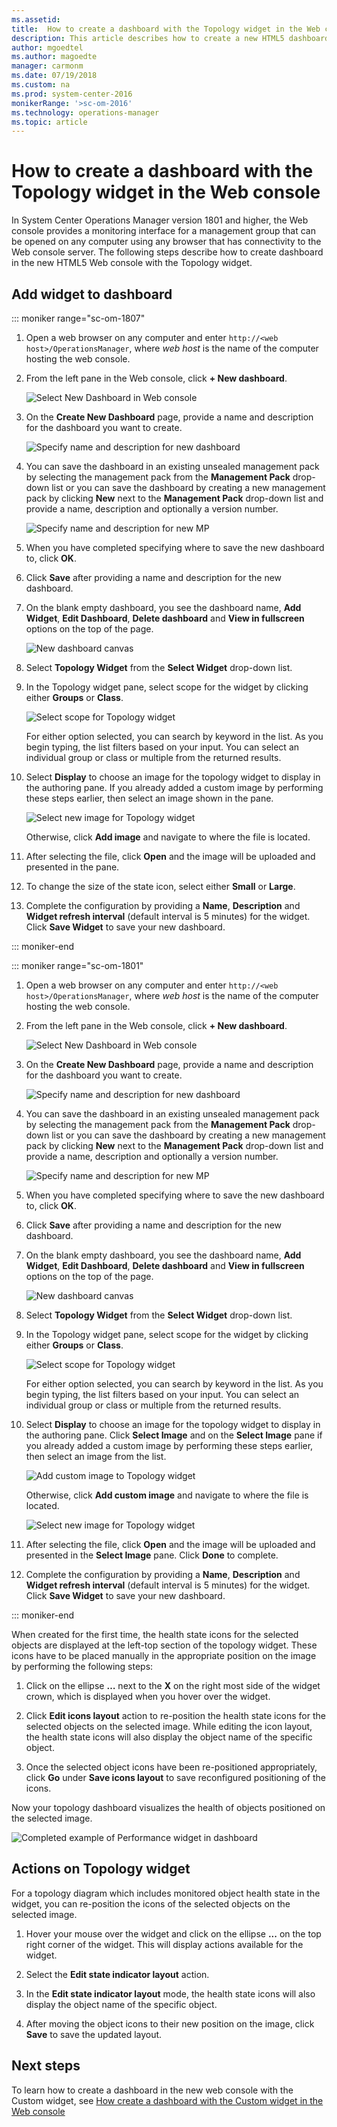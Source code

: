 ```yaml
---
ms.assetid: 
title:  How to create a dashboard with the Topology widget in the Web console
description: This article describes how to create a new HTML5 dashboards in System Center Operations Manager with the Topology widget.  
author: mgoedtel
ms.author: magoedte
manager: carmonm
ms.date: 07/19/2018
ms.custom: na
ms.prod: system-center-2016
monikerRange: '>sc-om-2016'
ms.technology: operations-manager
ms.topic: article
---
```


# How to create a dashboard with the Topology widget in the Web console
In System Center Operations Manager version 1801 and higher, the Web console provides a monitoring interface for a management group that can be opened on any computer using any browser that has connectivity to the Web console server. The following steps describe how to create dashboard in the new HTML5 Web console with the Topology widget.

## Add widget to dashboard

::: moniker range="sc-om-1807"

1. Open a web browser on any computer and enter `http://<web host>/OperationsManager`, where *web host* is the name of the computer hosting the web console. 

2. From the left pane in the Web console, click **+ New dashboard**.

    ![Select New Dashboard in Web console](./media/create-web-dashboard-alerts/web-console-new-dashboard-01.png)

3. On the **Create New Dashboard** page, provide a name and description for the dashboard you want to create.

    ![Specify name and description for new dashboard](./media/create-web-dashboard-alerts/web-console-new-dashboard-02.png)

4. You can save the dashboard in an existing unsealed management pack by selecting the management pack from the **Management Pack** drop-down list or you can save the dashboard by creating a new management pack by clicking **New** next to the **Management Pack** drop-down list and provide a name, description and optionally a version number. 

    ![Specify name and description for new MP](./media/create-web-dashboard-alerts/web-console-new-dashboard-03.png)

5. When you have completed specifying where to save the new dashboard to, click **OK**.

6. Click **Save** after providing a name and description for the new dashboard. 

7. On the blank empty dashboard, you see the dashboard name, **Add Widget**, **Edit Dashboard**, **Delete dashboard** and **View in fullscreen** options on the top of the page.

    ![New dashboard canvas](./media/create-web-dashboard-alerts/web-console-new-dashboard-04.png)

8. Select **Topology Widget** from the **Select Widget** drop-down list.

9. In the Topology widget pane, select scope for the widget by clicking either **Groups** or **Class**.

    ![Select scope for Topology widget](./media/create-web-dashboard-topology/web-console-new-dashboard-topology.png)  
    
    For either option selected, you can search by keyword in the list.  As you begin typing, the list filters based on your input.  You can select an individual group or class or multiple from the returned results.

10. Select **Display** to choose an image for the topology widget to display in the authoring pane.  If you already added a custom image by performing these steps earlier, then select an image shown in the pane.

     ![Select new image for Topology widget](./media/create-web-dashboard-topology/web-console-topology-widget-add-image.png)

    Otherwise, click **Add image** and navigate to where the file is located.
   
11. After selecting the file, click **Open** and the image will be uploaded and presented in the pane.  

12. To change the size of the state icon, select either **Small** or **Large**.

13. Complete the configuration by providing a **Name**, **Description** and **Widget refresh interval** (default interval is 5 minutes) for the widget.  Click **Save Widget** to save your new dashboard.  

::: moniker-end

::: moniker range="sc-om-1801"

1. Open a web browser on any computer and enter `http://<web host>/OperationsManager`, where *web host* is the name of the computer hosting the web console. 

2. From the left pane in the Web console, click **+ New dashboard**.

    ![Select New Dashboard in Web console](./media/create-web-dashboard-alerts/web-console-new-dashboard-01.png)

3. On the **Create New Dashboard** page, provide a name and description for the dashboard you want to create.

    ![Specify name and description for new dashboard](./media/create-web-dashboard-alerts/web-console-new-dashboard-02.png)
 
4. You can save the dashboard in an existing unsealed management pack by selecting the management pack from the **Management Pack** drop-down list or you can save the dashboard by creating a new management pack by clicking **New** next to the **Management Pack** drop-down list and provide a name, description and optionally a version number. 

    ![Specify name and description for new MP](./media/create-web-dashboard-alerts/web-console-new-dashboard-03.png)

5. When you have completed specifying where to save the new dashboard to, click **OK**.

6. Click **Save** after providing a name and description for the new dashboard. 

7. On the blank empty dashboard, you see the dashboard name, **Add Widget**, **Edit Dashboard**, **Delete dashboard** and **View in fullscreen** options on the top of the page.

    ![New dashboard canvas](./media/create-web-dashboard-alerts/web-console-new-dashboard-04.png)
 
8. Select **Topology Widget** from the **Select Widget** drop-down list.

9. In the Topology widget pane, select scope for the widget by clicking either **Groups** or **Class**.

    ![Select scope for Topology widget](./media/create-web-dashboard-topology/web-console-new-dashboard-topology.png) 

    For either option selected, you can search by keyword in the list.  As you begin typing, the list filters based on your input.  You can select an individual group or class or multiple from the returned results.

10. Select **Display** to choose an image for the topology widget to display in the authoring pane.  Click **Select Image** and on the **Select Image** pane if you already added a custom image by performing these steps earlier, then select an image from the list.

    ![Add custom image to Topology widget](./media/create-web-dashboard-topology/web-console-new-dashboard-topology-01.png)  

    Otherwise, click **Add custom image** and navigate to where the file is located.

    ![Select new image for Topology widget](./media/create-web-dashboard-topology/web-console-new-dashboard-topology-02.png) 

11. After selecting the file, click **Open** and the image will be uploaded and presented in the **Select Image** pane.  Click **Done** to complete. 

12. Complete the configuration by providing a **Name**, **Description** and **Widget refresh interval** (default interval is 5 minutes) for the widget.  Click **Save Widget** to save your new dashboard.  

::: moniker-end

When created for the first time, the health state icons for the selected objects are displayed at the left-top section of the topology widget. These icons have to be placed manually in the appropriate position on the image by performing the following steps:

1. Click on the ellipse **…** next to the **X** on the right most side of the widget crown, which is displayed when you hover over the widget.

2. Click **Edit icons layout** action to re-position the health state icons for the selected objects on the selected image. While editing the icon layout, the health state icons will also display the object name of the specific object.

3. Once the selected object icons have been re-positioned appropriately, click **Go** under **Save icons layout** to save reconfigured positioning of the icons.

Now your topology dashboard visualizes the health of objects positioned on the selected image.

![Completed example of Performance widget in dashboard](./media/create-web-dashboard-topology/web-console-new-dashboard-topology-03.png)

## Actions on Topology widget
For a topology diagram which includes monitored object health state in the widget, you can re-position the icons of the selected objects on the selected image.

1. Hover your mouse over the widget and click on the ellipse **...** on the top right corner of the widget.  This will display actions available for the widget. 

2. Select the **Edit state indicator layout** action.

3. In the **Edit state indicator layout** mode, the health state icons will also display the object name of the specific object.

4. After moving the object icons to their new position on the image, click **Save** to save the updated layout.

## Next steps
To learn how to create a dashboard in the new web console with the Custom widget, see [How create a dashboard with the Custom widget in the Web console](manage-create-web-dashboard-custom.md)
